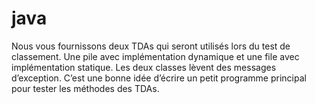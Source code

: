 # java

Nous vous fournissons deux TDAs qui seront utilisés lors du test de classement. Une pile avec implémentation dynamique et une file avec 
implémentation statique.  Les deux classes lèvent des messages d’exception. C’est une bonne idée d’écrire un petit programme principal 
pour tester les méthodes des TDAs.
